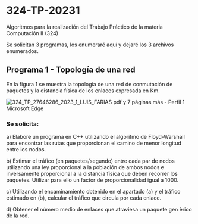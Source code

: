 # 324-TP-20231
Algoritmos para la realización del Trabajo Práctico de la materia Computación II (324) 


Se solicitan 3 programas, los enumeraré aquí y dejaré los 3 archivos enumerados. 

## Programa 1 - Topología de una red


En la figura 1 se muestra la topología de una red de conmutación de paquetes y la distancia física de los enlaces expresada en Km.

![324_TP_27646286_2023_1_LUIS_FARIAS pdf y 7 páginas más - Perfil 1 Microsoft Edge](https://user-images.githubusercontent.com/60280254/233851538-87b69e79-da9c-488b-bbc0-c51be33e0d2f.jpg)


### Se solicita:

a) Elabore un programa en C++ utilizando el algoritmo de Floyd-Warshall
para encontrar las rutas que proporcionan el camino de menor longitud entre
los nodos.

b) Estimar el tráfico (en paquetes/segundo) entre cada par de nodos utilizando una
ley proporcional a la población de ambos nodos e inversamente proporcional a la
distancia física que deben recorrer los paquetes. Utilizar para ello un factor de
proporcionalidad igual a 1000.

c) Utilizando el encaminamiento obtenido en el apartado (a) y el tráfico estimado
en (b), calcular el tráfico que circula por cada enlace.

d) Obtener el número medio de enlaces que atraviesa un paquete gen ́erico de la
red.
